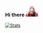 ### Hi there <img src="https://github.com/iva1010/iva1010/blob/master/jump.gif" width="40px">

[![Stats](https://github-readme-stats.vercel.app/api?username=iva1010&title_color=f85149&icon_color=f85149&text_color=f85149&bg_color=0d1117&border_color=f85149&show_icons=true)](https://github.com/iva1010?tab=repositories)
